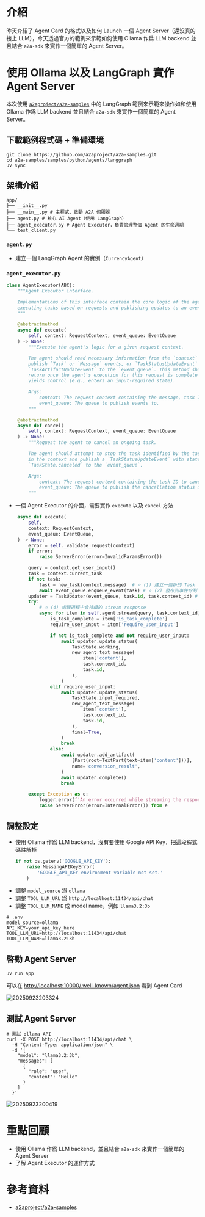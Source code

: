 # 介紹

昨天介紹了 Agent Card 的格式以及如何 Launch 一個 Agent Server（還沒真的接上 LLM），今天透過官方的範例來示範如何使用 Ollama 作爲 LLM backend 並且結合 `a2a-sdk` 來實作一個簡單的 Agent Server。

# 使用 Ollama 以及 LangGraph 實作 Agent Server

本次使用 [`a2aproject/a2a-samples`](https://github.com/a2aproject/a2a-samples) 中的 LangGraph 範例來示範來操作如和使用 Ollama 作爲 LLM backend 並且結合 `a2a-sdk` 來實作一個簡單的 Agent Server。

## 下載範例程式碼 + 準備環境

```shell
git clone https://github.com/a2aproject/a2a-samples.git
cd a2a-samples/samples/python/agents/langgraph
uv sync
```

## 架構介紹

```shell
app/
├── __init__.py         
├── __main__.py # 主程式，啟動 A2A 伺服器       
├── agent.py # 核心 AI Agent（使用 LangGraph）
├── agent_executor.py # Agent Executor，負責管理整個 Agent 的生命週期
└── test_client.py 
```

### `agent.py`

- 建立一個 LangGraph Agent 的實例（`CurrencyAgent`）

### `agent_executor.py`

```python
class AgentExecutor(ABC):
    """Agent Executor interface.

    Implementations of this interface contain the core logic of the agent,
    executing tasks based on requests and publishing updates to an event queue.
    """

    @abstractmethod
    async def execute(
        self, context: RequestContext, event_queue: EventQueue
    ) -> None:
        """Execute the agent's logic for a given request context.

        The agent should read necessary information from the `context` and
        publish `Task` or `Message` events, or `TaskStatusUpdateEvent` /
        `TaskArtifactUpdateEvent` to the `event_queue`. This method should
        return once the agent's execution for this request is complete or
        yields control (e.g., enters an input-required state).

        Args:
            context: The request context containing the message, task ID, etc.
            event_queue: The queue to publish events to.
        """

    @abstractmethod
    async def cancel(
        self, context: RequestContext, event_queue: EventQueue
    ) -> None:
        """Request the agent to cancel an ongoing task.

        The agent should attempt to stop the task identified by the task_id
        in the context and publish a `TaskStatusUpdateEvent` with state
        `TaskState.canceled` to the `event_queue`.

        Args:
            context: The request context containing the task ID to cancel.
            event_queue: The queue to publish the cancellation status update to.
        """
```

- 一個 Agent Executor 的介面，需要實作 `execute` 以及 `cancel` 方法

```python
    async def execute(
        self,
        context: RequestContext,
        event_queue: EventQueue,
    ) -> None:
        error = self._validate_request(context)
        if error:
            raise ServerError(error=InvalidParamsError())

        query = context.get_user_input()
        task = context.current_task
        if not task:
            task = new_task(context.message)  # ⭐ (1) 建立一個新的 Task
            await event_queue.enqueue_event(task) # ⭐ (2) 發布到事件佇列
        updater = TaskUpdater(event_queue, task.id, task.context_id) # ⭐ (3) 建立一個 TaskUpdater 來更新 Task 狀態
        try:
            # ⭐ (4) 處理過程中會持續的 stream response
            async for item in self.agent.stream(query, task.context_id):
                is_task_complete = item['is_task_complete']
                require_user_input = item['require_user_input']

                if not is_task_complete and not require_user_input:
                    await updater.update_status(
                        TaskState.working,
                        new_agent_text_message(
                            item['content'],
                            task.context_id,
                            task.id,
                        ),
                    )
                elif require_user_input:
                    await updater.update_status(
                        TaskState.input_required,
                        new_agent_text_message(
                            item['content'],
                            task.context_id,
                            task.id,
                        ),
                        final=True,
                    )
                    break
                else:
                    await updater.add_artifact(
                        [Part(root=TextPart(text=item['content']))],
                        name='conversion_result',
                    )
                    await updater.complete()
                    break

        except Exception as e:
            logger.error(f'An error occurred while streaming the response: {e}')
            raise ServerError(error=InternalError()) from e
```

## 調整設定

- 使用 Ollama 作爲 LLM backend，沒有要使用 Google API Key，把這段程式碼註解掉
    ```python
    if not os.getenv('GOOGLE_API_KEY'):
        raise MissingAPIKeyError(
            'GOOGLE_API_KEY environment variable not set.'
        )
    ```
- 調整 `model_source` 爲 `ollama`
- 調整 `TOOL_LLM_URL` 爲 `http://localhost:11434/api/chat`
- 調整 `TOOL_LLM_NAME` 成 model name，例如 `llama3.2:3b`

```shell
# .env
model_source=ollama
API_KEY=your_api_key_here
TOOL_LLM_URL=http://localhost:11434/api/chat
TOOL_LLM_NAME=llama3.2:3b
```

## 啓動 Agent Server

```shell
uv run app
```
可以在 [http://localhost:10000/.well-known/agent.json](http://localhost:10000/.well-known/agent.json) 看到 Agent Card

![20250923203324](https://raw.githubusercontent.com/hsiangjenli/pic-bed/main/images/20250923203324.png)

## 測試 Agent Server

```shell
# 測試 ollama API
curl -X POST http://localhost:11434/api/chat \
  -H "Content-Type: application/json" \
  -d '{
    "model": "llama3.2:3b",
    "messages": [
      {
        "role": "user",
        "content": "Hello"
      }
    ]
  }'
```

![20250923200419](https://raw.githubusercontent.com/hsiangjenli/pic-bed/main/images/20250923200419.png)

# 重點回顧

- 使用 Ollama 作爲 LLM backend，並且結合 `a2a-sdk` 來實作一個簡單的 Agent Server
- 了解 Agent Executor 的運作方式

# 參考資料

- [a2aproject/a2a-samples](https://github.com/a2aproject/a2a-samples)